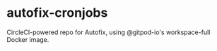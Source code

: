 # autofix-cronjobs
CircleCI-powered repo for Autofix, using @gitpod-io's workspace-full Docker image.

